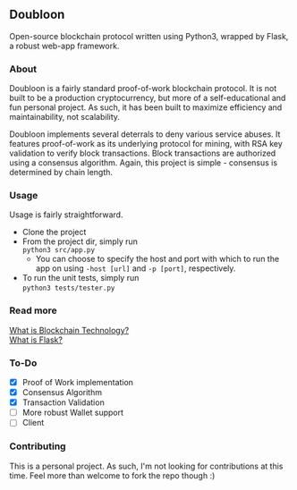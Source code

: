 ## Doubloon
Open-source blockchain protocol written using Python3, wrapped by Flask, a robust web-app framework.

### About
Doubloon is a fairly standard proof-of-work blockchain protocol. It is not built to be a production cryptocurrency, but more of a self-educational and fun personal project. As such, it has been built to maximize efficiency and maintainability, not scalability.

Doubloon implements several deterrals to deny various service abuses. It features proof-of-work as its underlying protocol for mining, with RSA key validation to verify block transactions. Block transactions are authorized using a consensus algorithm. Again, this project is simple - consensus is determined by chain length.

### Usage
Usage is fairly straightforward.
* Clone the project
* From the project dir, simply run\
`python3 src/app.py`
    * You can choose to specify the host and port with which to run the app on using `-host [url]` and `-p [port]`, respectively.
* To run the unit tests, simply run\
`python3 tests/tester.py`

### Read more
[What is Blockchain Technology?](https://blockgeeks.com/guides/what-is-blockchain-technology/)\
[What is Flask?](https://github.com/pallets/flask)

### To-Do
- [x] Proof of Work implementation
- [x] Consensus Algorithm
- [x] Transaction Validation
- [ ] More robust Wallet support
- [ ] Client

### Contributing
This is a personal project. As such, I'm not looking for contributions at this time. Feel more than welcome to fork the repo though :)